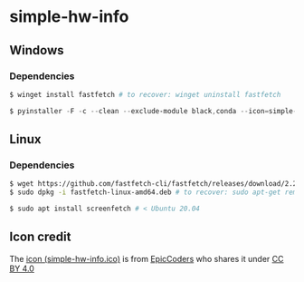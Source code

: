 # simple-hw-info

## Windows

### Dependencies

```powershell
$ winget install fastfetch # to recover: winget uninstall fastfetch
```

```powershell
$ pyinstaller -F -c --clean --exclude-module black,conda --icon=simple-hw-info.ico .\simple-hw-info\simple-hw-info.py
```

## Linux

### Dependencies

```bash
$ wget https://github.com/fastfetch-cli/fastfetch/releases/download/2.21.1/fastfetch-linux-amd64.deb # >= Ubuntu 20.04
$ sudo dpkg -i fastfetch-linux-amd64.deb # to recover: sudo apt-get remove fastfetch
```

```bash
$ sudo apt install screenfetch # < Ubuntu 20.04
```

## Icon credit

The [icon (simple-hw-info.ico)](https://icon-icons.com/icon/info/65247) is from [EpicCoders](https://icon-icons.com/users/RMlIykMNITSXD96V7ULsv/icon-sets/) who shares it under [CC BY 4.0](https://creativecommons.org/licenses/by/4.0/)
